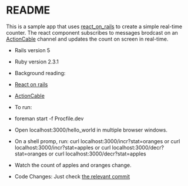 # README

This is a sample app that uses [react_on_rails](https://github.com/shakacode/react_on_rails) to create a simple real-time counter.
The react component subscribes to messages brodcast on an [ActionCable](http://edgeguides.rubyonrails.org/action_cable_overview.html) channel and updates the count on screen in real-time.

* Rails version
5

* Ruby version
2.3.1

* Background reading:
 * [React on rails](https://github.com/shakacode/react_on_rails/#getting-started)
 * [ActionCable](http://edgeguides.rubyonrails.org/action_cable_overview.html)

* To run:
 * foreman start -f Procfile.dev
 * Open localhost:3000/hello_world in multiple browser windows.
 * On a shell promp, run:
   curl localhost:3000/incr?stat=oranges
   or
   curl localhost:3000/incr?stat=apples
   or
   curl localhost:3000/decr?stat=oranges
   or
   curl localhost:3000/decr?stat=apples
 * Watch the count of apples and oranges change.

* Code Changes:
Just check [the relevant commit](https://github.com/paneer-tikka/react_actioncable_counter/commit/299155b7277bab5dce1c6405f8ca45b78f5176c7)
